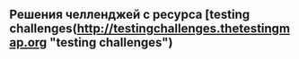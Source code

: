 ## Решения челленджей с ресурса [testing challenges(http://testingchallenges.thetestingmap.org "testing challenges")
